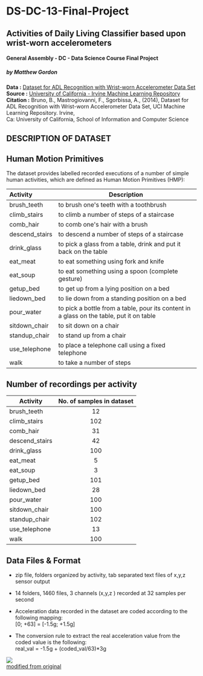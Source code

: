 # DS-DC-13-Final-Project
## Activities of Daily Living Classifier based upon wrist-worn accelerometers
#### General Assembly - DC - Data Science Course Final Project
##### by Matthew Gordon    





__Data :__  [Dataset for ADL Recognition with Wrist-worn Accelerometer Data Set](http://archive.ics.uci.edu/ml/datasets/Dataset+for+ADL+Recognition+with+Wrist-worn+Accelerometer)   
__Source :__ [University of California - Irvine Machine Learning Repository ](http://archive.ics.uci.edu/ml )    
__Citation :__ Bruno, B., Mastrogiovanni, F., Sgorbissa, A., (2014), Dataset for ADL Recognition with Wrist-worn Accelerometer Data Set, UCI Machine Learning Repository. Irvine,   
Ca: University of California, School of Information and Computer Science   

DESCRIPTION OF DATASET
-------------------------
Human Motion Primitives
--------------------------
The dataset provides labelled recorded executions of a number of simple human activities, which are defined as Human Motion Primitives (HMP):     

| Activity | Description |   
|:---------|--------------|   
|brush_teeth|   to brush one's teeth with a toothbrush|
|climb_stairs|  to climb a number of steps of a staircase|
|comb_hair|    to comb one's hair with a brush|
|descend_stairs| to descend a number of steps of a staircase|
|drink_glass|    to pick a glass from a table, drink and put it back on the table|
|eat_meat|	   to eat something using fork and knife|
|eat_soup|	   to eat something using a spoon (complete gesture)|
|getup_bed|     to get up from a lying position on a bed|
|liedown_bed|    to lie down from a standing position on a bed|
|pour_water|   to pick a bottle from a table, pour its content in a glass on the  table, put it on table|
|sitdown_chair|  to sit down on a chair|
|standup_chair|  to stand up from a chair|
|use_telephone|  to place a telephone call using a fixed telephone|
|walk|	   	to take a number of steps|

Number of recordings per activity
--------------------------------------
| Activity| No. of samples in dataset |
|---------|:------------------------:|
|brush_teeth| 12 |
|climb_stairs | 102 |
|comb_hair | 31 |
|descend_stairs |42 |
|drink_glass |100 |
|eat_meat |5 |
|eat_soup |3 |
|getup_bed |101 |
|liedown_bed |28 |
|pour_water |100 |
|sitdown_chair |100 |
|standup_chair |102 |
|use_telephone| 13 |
|walk |100|

Data Files & Format
--------------------
- zip file, folders organized by activity, tab separated text files of x,y,z sensor output    

- 14 folders, 1460 files, 3 channels (x,y,z ) recorded at 32 samples per second

- Acceleration data recorded in the dataset are coded according to the following mapping:    
      [0; +63] = [-1.5g; +1.5g]

- The conversion rule to extract the real acceleration value from the coded value is the following:   
      real_val = -1.5g + (coded_val/63)*3g


![]('resources/hand.jpg')     
[modified from original](https://www.colourbox.dk/preview/2586636-right-hand-isolated-on-the-white.jpg)
